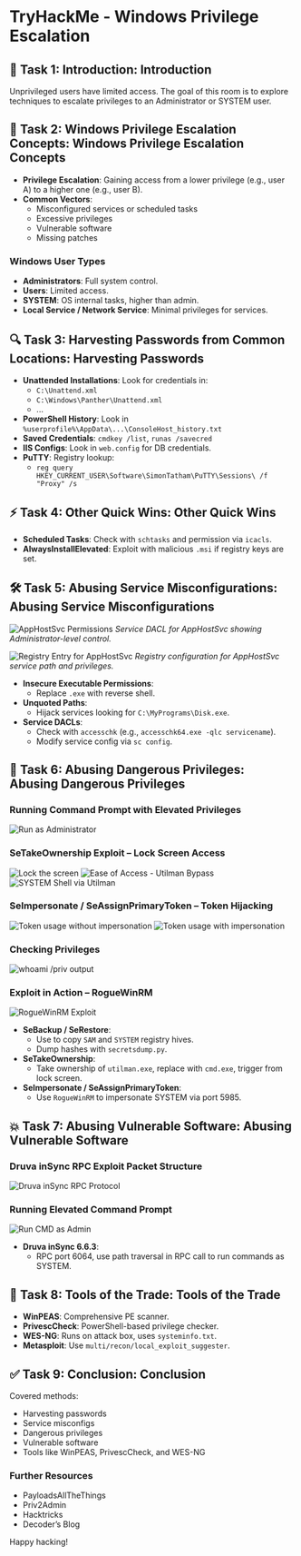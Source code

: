 # TryHackMe - Windows Privilege Escalation

## 🔰 Task 1: Introduction: Introduction
Unprivileged users have limited access. The goal of this room is to explore techniques to escalate privileges to an Administrator or SYSTEM user.

## 🧭 Task 2: Windows Privilege Escalation Concepts: Windows Privilege Escalation Concepts

- **Privilege Escalation**: Gaining access from a lower privilege (e.g., user A) to a higher one (e.g., user B).
- **Common Vectors**:
  - Misconfigured services or scheduled tasks
  - Excessive privileges
  - Vulnerable software
  - Missing patches

### Windows User Types
- **Administrators**: Full system control.
- **Users**: Limited access.
- **SYSTEM**: OS internal tasks, higher than admin.
- **Local Service / Network Service**: Minimal privileges for services.

## 🔍 Task 3: Harvesting Passwords from Common Locations: Harvesting Passwords

- **Unattended Installations**: Look for credentials in:
  - `C:\Unattend.xml`
  - `C:\Windows\Panther\Unattend.xml`
  - ...
- **PowerShell History**: Look in `%userprofile%\AppData\...\ConsoleHost_history.txt`
- **Saved Credentials**: `cmdkey /list`, `runas /savecred`
- **IIS Configs**: Look in `web.config` for DB credentials.
- **PuTTY**: Registry lookup:
  - `reg query HKEY_CURRENT_USER\Software\SimonTatham\PuTTY\Sessions\ /f "Proxy" /s`

## ⚡ Task 4: Other Quick Wins: Other Quick Wins

- **Scheduled Tasks**: Check with `schtasks` and permission via `icacls`.
- **AlwaysInstallElevated**: Exploit with malicious `.msi` if registry keys are set.

## 🛠 Task 5: Abusing Service Misconfigurations: Abusing Service Misconfigurations

![AppHostSvc Permissions](https://github.com/user-attachments/assets/8f08adec-a31a-4804-98a1-5b0cb6d46022)
*Service DACL for AppHostSvc showing Administrator-level control.*

![Registry Entry for AppHostSvc](https://github.com/user-attachments/assets/655f8f30-2fa4-43f8-9839-0f4162b02064)
*Registry configuration for AppHostSvc service path and privileges.*


- **Insecure Executable Permissions**:
  - Replace `.exe` with reverse shell.
- **Unquoted Paths**:
  - Hijack services looking for `C:\MyPrograms\Disk.exe`.
- **Service DACLs**:
  - Check with `accesschk` (e.g., `accesschk64.exe -qlc servicename`).
  - Modify service config via `sc config`.

## 🔐 Task 6: Abusing Dangerous Privileges: Abusing Dangerous Privileges

### Running Command Prompt with Elevated Privileges
![Run as Administrator](https://github.com/user-attachments/assets/386055a2-a9cc-4085-aa7b-d2bccbfc44bb)

### SeTakeOwnership Exploit – Lock Screen Access
![Lock the screen](https://github.com/user-attachments/assets/1840ff2f-6bd9-4782-807e-eef031d93472)
![Ease of Access - Utilman Bypass](https://github.com/user-attachments/assets/b379ff8d-54ed-483a-894d-1f1e46580a0d)
![SYSTEM Shell via Utilman](https://github.com/user-attachments/assets/caa08ea8-afbd-49aa-9ad4-fdd6fd7d1fd6)

### SeImpersonate / SeAssignPrimaryToken – Token Hijacking
![Token usage without impersonation](https://github.com/user-attachments/assets/f91ba72a-4ba3-403e-ad07-bf61964e728e)
![Token usage with impersonation](https://github.com/user-attachments/assets/e5d8aef5-0e47-45e4-9282-fa5cbd721451)

### Checking Privileges
![whoami /priv output](https://github.com/user-attachments/assets/f5dddb1e-bc8d-4ea2-a350-40b096fb0ab1)

### Exploit in Action – RogueWinRM
![RogueWinRM Exploit](https://github.com/user-attachments/assets/8ddeb35e-ce66-4bc8-8b9e-0b03ad4a3327)


- **SeBackup / SeRestore**:
  - Use to copy `SAM` and `SYSTEM` registry hives.
  - Dump hashes with `secretsdump.py`.
- **SeTakeOwnership**:
  - Take ownership of `utilman.exe`, replace with `cmd.exe`, trigger from lock screen.
- **SeImpersonate / SeAssignPrimaryToken**:
  - Use `RogueWinRM` to impersonate SYSTEM via port 5985.

## 💥 Task 7: Abusing Vulnerable Software: Abusing Vulnerable Software

### Druva inSync RPC Exploit Packet Structure
![Druva inSync RPC Protocol](https://github.com/user-attachments/assets/22394534-3f6e-4e78-a192-925193b6833a)

### Running Elevated Command Prompt
![Run CMD as Admin](https://github.com/user-attachments/assets/8c609fac-71f8-4792-a4da-0254fab67f12)


- **Druva inSync 6.6.3**:
  - RPC port 6064, use path traversal in RPC call to run commands as SYSTEM.

## 🧰 Task 8: Tools of the Trade: Tools of the Trade

- **WinPEAS**: Comprehensive PE scanner.
- **PrivescCheck**: PowerShell-based privilege checker.
- **WES-NG**: Runs on attack box, uses `systeminfo.txt`.
- **Metasploit**: Use `multi/recon/local_exploit_suggester`.

## ✅ Task 9: Conclusion: Conclusion

Covered methods:
- Harvesting passwords
- Service misconfigs
- Dangerous privileges
- Vulnerable software
- Tools like WinPEAS, PrivescCheck, and WES-NG

### Further Resources
- PayloadsAllTheThings
- Priv2Admin
- Hacktricks
- Decoder’s Blog

Happy hacking!

